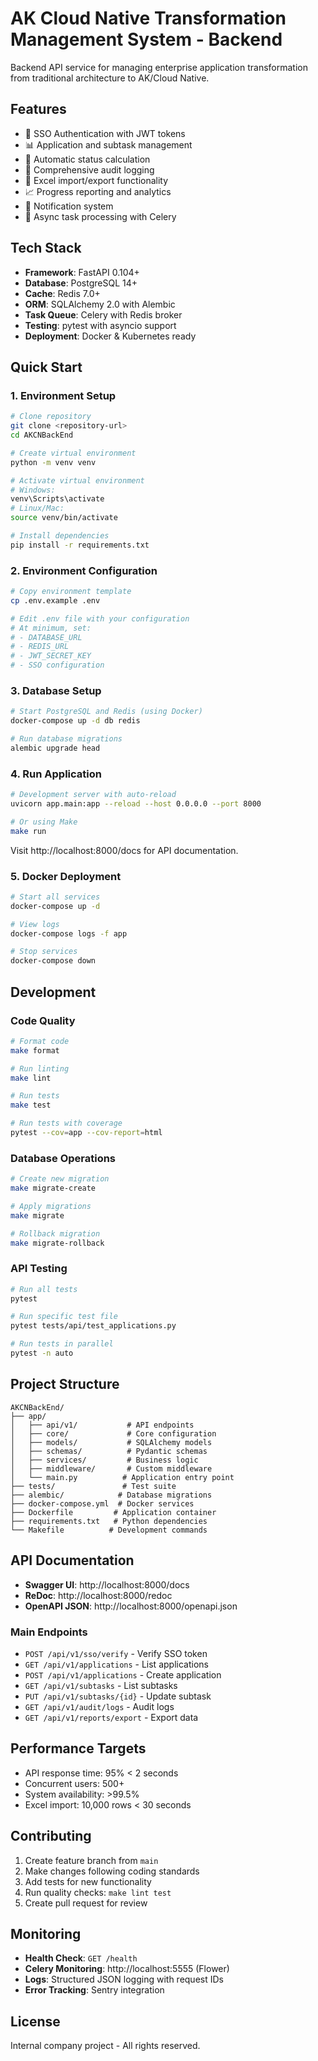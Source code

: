 # AK Cloud Native Transformation Management System - Backend

Backend API service for managing enterprise application transformation from traditional architecture to AK/Cloud Native.

## Features

- 🔐 SSO Authentication with JWT tokens
- 📊 Application and subtask management
- 🔄 Automatic status calculation
- 📝 Comprehensive audit logging
- 📁 Excel import/export functionality
- 📈 Progress reporting and analytics
- 🔔 Notification system
- 🚀 Async task processing with Celery

## Tech Stack

- **Framework**: FastAPI 0.104+
- **Database**: PostgreSQL 14+
- **Cache**: Redis 7.0+
- **ORM**: SQLAlchemy 2.0 with Alembic
- **Task Queue**: Celery with Redis broker
- **Testing**: pytest with asyncio support
- **Deployment**: Docker & Kubernetes ready

## Quick Start

### 1. Environment Setup

```bash
# Clone repository
git clone <repository-url>
cd AKCNBackEnd

# Create virtual environment
python -m venv venv

# Activate virtual environment
# Windows:
venv\Scripts\activate
# Linux/Mac:
source venv/bin/activate

# Install dependencies
pip install -r requirements.txt
```

### 2. Environment Configuration

```bash
# Copy environment template
cp .env.example .env

# Edit .env file with your configuration
# At minimum, set:
# - DATABASE_URL
# - REDIS_URL
# - JWT_SECRET_KEY
# - SSO configuration
```

### 3. Database Setup

```bash
# Start PostgreSQL and Redis (using Docker)
docker-compose up -d db redis

# Run database migrations
alembic upgrade head
```

### 4. Run Application

```bash
# Development server with auto-reload
uvicorn app.main:app --reload --host 0.0.0.0 --port 8000

# Or using Make
make run
```

Visit http://localhost:8000/docs for API documentation.

### 5. Docker Deployment

```bash
# Start all services
docker-compose up -d

# View logs
docker-compose logs -f app

# Stop services
docker-compose down
```

## Development

### Code Quality

```bash
# Format code
make format

# Run linting
make lint

# Run tests
make test

# Run tests with coverage
pytest --cov=app --cov-report=html
```

### Database Operations

```bash
# Create new migration
make migrate-create

# Apply migrations
make migrate

# Rollback migration
make migrate-rollback
```

### API Testing

```bash
# Run all tests
pytest

# Run specific test file
pytest tests/api/test_applications.py

# Run tests in parallel
pytest -n auto
```

## Project Structure

```
AKCNBackEnd/
├── app/
│   ├── api/v1/           # API endpoints
│   ├── core/             # Core configuration
│   ├── models/           # SQLAlchemy models
│   ├── schemas/          # Pydantic schemas
│   ├── services/         # Business logic
│   ├── middleware/       # Custom middleware
│   └── main.py          # Application entry point
├── tests/               # Test suite
├── alembic/            # Database migrations
├── docker-compose.yml  # Docker services
├── Dockerfile         # Application container
├── requirements.txt   # Python dependencies
└── Makefile          # Development commands
```

## API Documentation

- **Swagger UI**: http://localhost:8000/docs
- **ReDoc**: http://localhost:8000/redoc
- **OpenAPI JSON**: http://localhost:8000/openapi.json

### Main Endpoints

- `POST /api/v1/sso/verify` - Verify SSO token
- `GET /api/v1/applications` - List applications
- `POST /api/v1/applications` - Create application
- `GET /api/v1/subtasks` - List subtasks
- `PUT /api/v1/subtasks/{id}` - Update subtask
- `GET /api/v1/audit/logs` - Audit logs
- `GET /api/v1/reports/export` - Export data

## Performance Targets

- API response time: 95% < 2 seconds
- Concurrent users: 500+
- System availability: >99.5%
- Excel import: 10,000 rows < 30 seconds

## Contributing

1. Create feature branch from `main`
2. Make changes following coding standards
3. Add tests for new functionality
4. Run quality checks: `make lint test`
5. Create pull request for review

## Monitoring

- **Health Check**: `GET /health`
- **Celery Monitoring**: http://localhost:5555 (Flower)
- **Logs**: Structured JSON logging with request IDs
- **Error Tracking**: Sentry integration

## License

Internal company project - All rights reserved.
